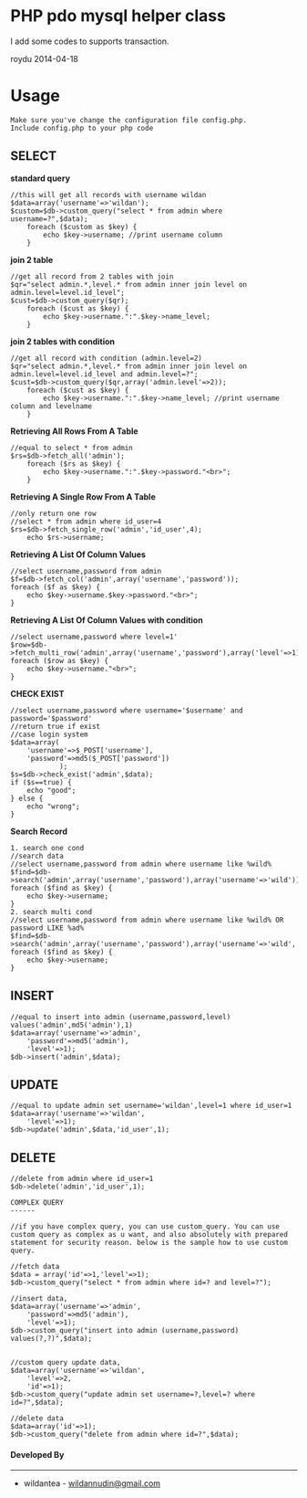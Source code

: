 PHP pdo mysql helper class  
==========================


I add some codes to supports transaction.

roydu
2014-04-18


Usage
=====
	Make sure you've change the configuration file config.php. 
	Include config.php to your php code

SELECT
------

**standard query**
```
//this will get all records with username wildan
$data=array('username'=>'wildan');
$custom=$db->custom_query("select * from admin where username=?",$data);
	foreach ($custom as $key) {
		echo $key->username; //print username column
	}
```
**join 2 table**
```
//get all record from 2 tables with join
$qr="select admin.*,level.* from admin inner join level on admin.level=level.id_level";
$cust=$db->custom_query($qr);
	foreach ($cust as $key) {
		echo $key->username.":".$key->name_level; 
	}
```
**join 2 tables with condition**
```	
//get all record with condition (admin.level=2)
$qr="select admin.*,level.* from admin inner join level on admin.level=level.id_level and admin.level=?";
$cust=$db->custom_query($qr,array('admin.level'=>2));
	foreach ($cust as $key) {
		echo $key->username.":".$key->name_level; //print username column and levelname
	}
```
**Retrieving All Rows From A Table**
```
//equal to select * from admin
$rs=$db->fetch_all('admin');
	foreach ($rs as $key) {
		echo $key->username.":".$key->password."<br>";
	}
```
**Retrieving A Single Row From A Table**
```
//only return one row
//select * from admin where id_user=4
$rs=$db->fetch_single_row('admin','id_user',4);
	echo $rs->username;
```
**Retrieving A List Of Column Values**
```
//select username,password from admin
$f=$db->fetch_col('admin',array('username','password'));
foreach ($f as $key) {
	echo $key->username.$key->password."<br>";
}
```
**Retrieving A List Of Column Values with condition**
```
//select username,password where level=1'
$row=$db->fetch_multi_row('admin',array('username','password'),array('level'=>1));
foreach ($row as $key) {
	echo $key->username."<br>";
}
```
**CHECK EXIST**
```
//select username,password where username='$username' and password='$password'
//return true if exist
//case login system 
$data=array(
	'username'=>$_POST['username'],
	'password'=>md5($_POST['password'])
			);
$s=$db->check_exist('admin',$data);
if ($s==true) {
	echo "good";
} else {
	echo "wrong";
}
```
**Search Record**
```
1. search one cond
//search data 
//select username,password from admin where username like %wild%
$find=$db->search('admin',array('username','password'),array('username'=>'wild'));
foreach ($find as $key) {
	echo $key->username;
}
2. search multi cond
//select username,password from admin where username like %wild% OR password LIKE %ad%
$find=$db->search('admin',array('username','password'),array('username'=>'wild','password'=>'ad'));
foreach ($find as $key) {
	echo $key->username;
}
```
INSERT
------
```
//equal to insert into admin (username,password,level) values('admin',md5('admin'),1)
$data=array('username'=>'admin',
	'password'=>md5('admin'),
	'level'=>1);
$db->insert('admin',$data);

```
UPDATE 
------
```
//equal to update admin set username='wildan',level=1 where id_user=1
$data=array('username'=>'wildan',
	'level'=>1);
$db->update('admin',$data,'id_user',1);

```
DELETE
------
```
//delete from admin where id_user=1
$db->delete('admin','id_user',1);
```

```
COMPLEX QUERY
------

//if you have complex query, you can use custom_query. You can use custom query as complex as u want, and also absolutely with prepared statement for security reason. below is the sample how to use custom query.

//fetch data
$data = array('id'=>1,'level'=>1);
$db->custom_query("select * from admin where id=? and level=?");

//insert data, 
$data=array('username'=>'admin',
	'password'=>md5('admin'),
	'level'=>1);
$db->custom_query("insert into admin (username,password) values(?,?)",$data);


//custom query update data, 
$data=array('username'=>'wildan',
	'level'=>2,
	'id'=>1);
$db->custom_query("update admin set username=?,level=? where id=?",$data);

//delete data 
$data=array('id'=>1);
$db->custom_query("delete from admin where id=?",$data);

```

#### Developed By
----------------
 * wildantea - <wildannudin@gmail.com>

